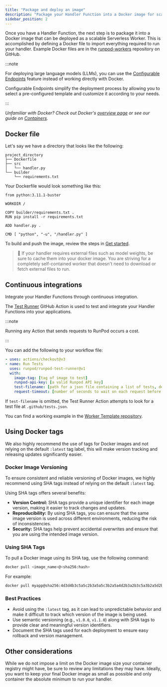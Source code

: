 ```yaml
---
title: "Package and deploy an image"
description: "Package your Handler Function into a Docker image for scalable Serverless Worker deployment, leveraging Dockerfiles and Configurable Endpoints for efficient deployment. Learn how to build, push, and integrate your image for continuous integration and testing."
sidebar_position: 2
---
```


Once you have a Handler Function, the next step is to package it into a Docker image that can be deployed as a scalable Serverless Worker.
This is accomplished by defining a Docker file to import everything required to run your handler. Example Docker files are in the [runpod-workers](https://github.com/orgs/runpod-workers/repositories) repository on GitHub.

:::note

For deploying large language models (LLMs), you can use the [Configurable Endpoints](/serverless/workers/vllm/configurable-endpoints) feature instead of working directly with Docker.

Configurable Endpoints simplify the deployment process by allowing you to select a pre-configured template and customize it according to your needs.

:::

_Unfamiliar with Docker? Check out Docker's [overview page](https://docs.docker.com/get-started/overview/) or see our guide on [Containers](/category/containers)._

## Docker file

Let's say we have a directory that looks like the following:

```
project_directory
├── Dockerfile
├── src
│   └── handler.py
└── builder
    └── requirements.txt
```

Your Dockerfile would look something like this:

```text Docker
from python:3.11.1-buster

WORKDIR /

COPY builder/requirements.txt .
RUN pip install -r requirements.txt

ADD handler.py .

CMD [ "python", "-u", "/handler.py" ]
```

To build and push the image, review the steps in [Get started](/serverless/workers/get-started).

> 🚧 If your handler requires external files such as model weights, be sure to cache them into your docker image. You are striving for a completely self-contained worker that doesn't need to download or fetch external files to run.

## Continuous integrations

Integrate your Handler Functions through continuous integration.

The [Test Runner](https://github.com/runpod/test-runner) GitHub Action is used to test and integrate your Handler Functions into your applications.

:::note

Running any Action that sends requests to RunPod occurs a cost.

:::

You can add the following to your workflow file:

```yaml
- uses: actions/checkout@v3
- name: Run Tests
  uses: runpod/runpod-test-runner@v1
  with:
    image-tag: [tag of image to test]
    runpod-api-key: [a valid Runpod API key]
    test-filename: [path for a json file containing a list of tests, defaults to .github/tests.json]
    request-timeout: [number of seconds to wait on each request before timing out, defaults to 300]
```

If `test-filename` is omitted, the Test Runner Action attempts to look for a test file at `.github/tests.json`.

You can find a working example in the [Worker Template repository](https://github.com/runpod-workers/worker-template/tree/main/.github).

## Using Docker tags

We also highly recommend the use of tags for Docker images and not relying on the default `:latest` tag label, this will make version tracking and releasing updates significantly easier.

### Docker Image Versioning

To ensure consistent and reliable versioning of Docker images, we highly recommend using SHA tags instead of relying on the default `:latest` tag. 

Using SHA tags offers several benefits:

- **Version Control:** SHA tags provide a unique identifier for each image version, making it easier to track changes and updates.
- **Reproducibility:** By using SHA tags, you can ensure that the same image version is used across different environments, reducing the risk of inconsistencies.
- **Security:** SHA tags help prevent accidental overwrites and ensure that you are using the intended image version.

### Using SHA Tags

To pull a Docker image using its SHA tag, use the following command:

```bash
docker pull <image_name>@<sha256:hash>
```

For example:

```bash
docker pull myapp@sha256:4d3d4b3c5a5c2b3a5a5c3b2a5a4d2b3a2b3c5a3b2a5d2b3a3b4c3d3b5c3d4a3
```

### Best Practices

- Avoid using the `:latest` tag, as it can lead to unpredictable behavior and make it difficult to track which version of the image is being used.
- Use semantic versioning (e.g., `v1.0.0`, `v1.1.0`) along with SHA tags to provide clear and meaningful version identifiers.
- Document the SHA tags used for each deployment to ensure easy rollback and version management.

## Other considerations

While we do not impose a limit on the Docker image size your container registry might have, be sure to review any limitations they may have. Ideally, you want to keep your final Docker image as small as possible and only container the absolute minimum to run your handler.
